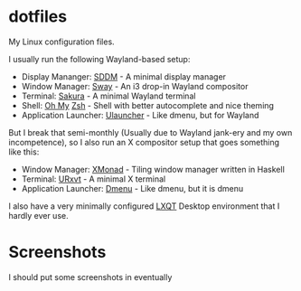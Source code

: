 # dotfiles

My Linux configuration files.  

I usually run the following Wayland-based setup:
* Display Mananger: [SDDM](https://github.com/sddm/sddm) - A minimal display manager
* Window Manager: [Sway](http://swaywm.org/) - An i3 drop-in Wayland compositor 
* Terminal: [Sakura](https://launchpad.net/sakura) - A minimal Wayland terminal
* Shell: [Oh My](https://github.com/robbyrussell/oh-my-zsh) [Zsh](http://www.zsh.org/) - Shell with better autocomplete and nice theming
* Application Launcher: [Ulauncher](https://ulauncher.io/) - Like dmenu, but for Wayland

But I break that semi-monthly (Usually due to Wayland jank-ery and my own incompetence), so I also run an X compositor setup that goes something like this:
* Window Manager: [XMonad](http://xmonad.org/) - Tiling window manager written in Haskell
* Terminal: [URxvt](http://software.schmorp.de/pkg/rxvt-unicode.html) - A minimal X terminal
* Application Launcher: [Dmenu](https://tools.suckless.org/dmenu/) - Like dmenu, but it is dmenu

I also have a very minimally configured [LXQT](https://lxqt.org/) Desktop environment that I hardly ever use. 

# Screenshots

I should put some screenshots in eventually
